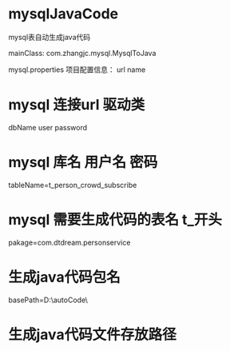 # mysqlJavaCode
mysql表自动生成java代码

mainClass: com.zhangjc.mysql.MysqlToJava 

mysql.properties 项目配置信息：
url name
# mysql 连接url 驱动类
dbName
user
password
# mysql 库名 用户名 密码
tableName=t_person_crowd_subscribe
# mysql 需要生成代码的表名 t_开头

pakage=com.dtdream.personservice
# 生成java代码包名
basePath=D:\\autoCode\\
# 生成java代码文件存放路径

